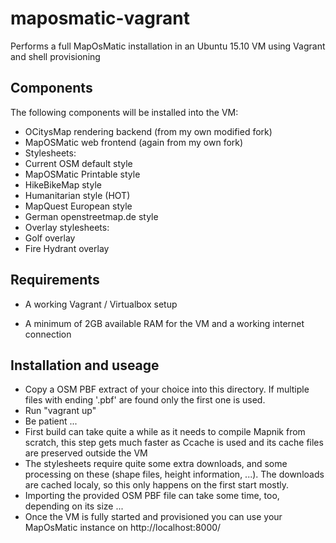 # maposmatic-vagrant

Performs a full MapOsMatic installation in an Ubuntu 15.10 VM using Vagrant and shell provisioning

## Components

The following components will be installed into the VM:

* OCitysMap rendering backend (from my own modified fork)
* MapOSMatic web frontend (again from my own fork)
* Stylesheets:
 * Current OSM default style
 * MapOSMatic Printable style
 * HikeBikeMap style
 * Humanitarian style (HOT)
 * MapQuest European style
 * German openstreetmap.de style
* Overlay stylesheets:
 * Golf overlay
 * Fire Hydrant overlay

## Requirements

* A working Vagrant / Virtualbox setup

* A minimum of 2GB available RAM for the VM and a working internet connection 

## Installation and useage

* Copy a OSM PBF extract of your choice into this directory. If multiple files with ending '.pbf' are found only the first one is used. 
* Run "vagrant up"
* Be patient ...
 * First build can take quite a while as it needs to compile Mapnik from scratch, this step gets much faster as Ccache is used and its cache files are preserved outside the VM 
 * The stylesheets require quite some extra downloads, and some processing on these (shape files, height information, ...). The downloads are cached localy, so this only happens on the first start mostly.
 * Importing the provided OSM PBF file can take some time, too, depending on its size ...
* Once the VM is fully started and provisioned you can use your 
  MapOsMatic instance on http://localhost:8000/



